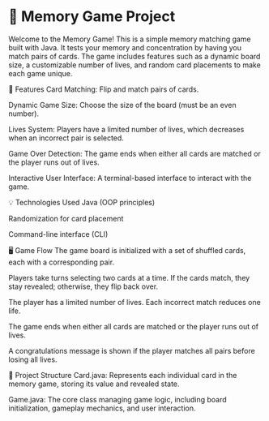 # 🧠 Memory Game Project
Welcome to the Memory Game! This is a simple memory matching game built with Java. It tests your memory and concentration by having you match pairs of cards. The game includes features such as a dynamic board size, a customizable number of lives, and random card placements to make each game unique.

🎯 Features
Card Matching: Flip and match pairs of cards.

Dynamic Game Size: Choose the size of the board (must be an even number).

Lives System: Players have a limited number of lives, which decreases when an incorrect pair is selected.

Game Over Detection: The game ends when either all cards are matched or the player runs out of lives.

Interactive User Interface: A terminal-based interface to interact with the game.

💡 Technologies Used
Java (OOP principles)

Randomization for card placement

Command-line interface (CLI)

🖥 Game Flow
The game board is initialized with a set of shuffled cards, each with a corresponding pair.

Players take turns selecting two cards at a time. If the cards match, they stay revealed; otherwise, they flip back over.

The player has a limited number of lives. Each incorrect match reduces one life.

The game ends when either all cards are matched or the player runs out of lives.

A congratulations message is shown if the player matches all pairs before losing all lives.

📁 Project Structure
Card.java: Represents each individual card in the memory game, storing its value and revealed state.

Game.java: The core class managing game logic, including board initialization, gameplay mechanics, and user interaction.
